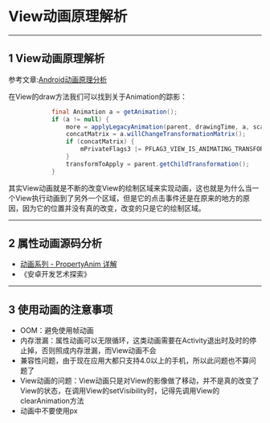 # View动画原理解析

---
## 1 View动画原理解析

参考文章:[Android动画原理分析](http://www.cnblogs.com/kross/p/4087780.html)

在View的draw方法我们可以找到关于Animation的踪影：

```java
            final Animation a = getAnimation();
            if (a != null) {
                more = applyLegacyAnimation(parent, drawingTime, a, scalingRequired);
                concatMatrix = a.willChangeTransformationMatrix();
                if (concatMatrix) {
                    mPrivateFlags3 |= PFLAG3_VIEW_IS_ANIMATING_TRANSFORM;
                }
                transformToApply = parent.getChildTransformation();
            }
```

其实View动画就是不断的改变View的绘制区域来实现动画，这也就是为什么当一个View执行动画到了另外一个区域，但是它的点击事件还是在原来的地方的原因，因为它的位置并没有真的改变，改变的只是它的绘制区域。

---
## 2 属性动画源码分析

- [动画系列 - PropertyAnim 详解](http://www.lightskystreet.com/2014/12/04/propertyview-anim-analysis/)
- 《安卓开发艺术探索》

---
## 3 使用动画的注意事项

- OOM：避免使用帧动画
- 内存泄漏：属性动画可以无限循环，这类动画需要在Activity退出时及时的停止掉，否则照成内存泄漏，而View动画不会
- 兼容性问题，由于现在应用大都只支持4.0以上的手机，所以此问题也不算问题了
- View动画的问题：View动画只是对View的影像做了移动，并不是真的改变了View的状态，在调用View的setVisibility时，记得先调用View的clearAnimation方法
- 动画中不要使用px
